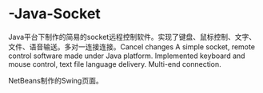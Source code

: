 # -Java-Socket
Java平台下制作的简易的socket远程控制软件。实现了键盘、鼠标控制、文字、文件、语音输送。多对一连接连接。Cancel changes
A simple socket, remote control software made under Java platform. Implemented keyboard and mouse control, text file language delivery. Multi-end connection.

NetBeans制作的Swing页面。
